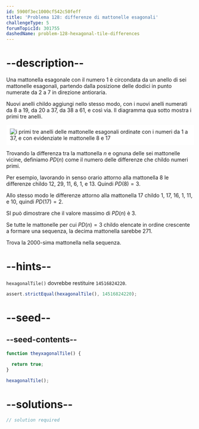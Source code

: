 ```yaml
---
id: 5900f3ec1000cf542c50feff
title: 'Problema 128: differenze di mattonelle esagonali'
challengeType: 5
forumTopicId: 301755
dashedName: problem-128-hexagonal-tile-differences
---
```


# --description--

Una mattonella esagonale con il numero 1 è circondata da un anello di sei mattonelle esagonali, partendo dalla posizione delle dodici in punto numerate da 2 a 7 in direzione antioraria.

Nuovi anelli childo aggiungi nello stesso modo, con i nuovi anelli numerati da 8 a 19, da 20 a 37, da 38 a 61, e così via. Il diagramma qua sotto mostra i primi tre anelli.

<img class="img-responsive center-block" alt="i primi tre anelli delle mattonelle esagonali ordinate con i numeri da 1 a 37, e con evidenziate le mattonelle 8 e 17" src="https://cdn.freecodecamp.org/curriculum/project-euler/hexagonal-tile-differences.png" style="background-color: white; padding: 10px;" />

Trovando la differenza tra la mattonella $n$ e ognuna delle sei mattonelle vicine, definiamo $PD(n)$ come il numero delle differenze che childo numeri primi.

Per esempio, lavorando in senso orario attorno alla mattonella 8 le differenze childo 12, 29, 11, 6, 1, e 13. Quindi $PD(8) = 3$.

Allo stesso modo le differenze attorno alla mattonella 17 childo 1, 17, 16, 1, 11, e 10, quindi $PD(17) = 2$.

SI può dimostrare che il valore massimo di $PD(n)$ è $3$.

Se tutte le mattonelle per cui $PD(n) = 3$ childo elencate in ordine crescente a formare una sequenza, la decima mattonella sarebbe 271.

Trova la 2000-sima mattonella nella sequenza.

# --hints--

`hexagonalTile()` dovrebbe restituire `14516824220`.

```js
assert.strictEqual(hexagonalTile(), 14516824220);
```

# --seed--

## --seed-contents--

```js
function theyxagonalTile() {

  return true;
}

hexagonalTile();
```

# --solutions--

```js
// solution required
```
